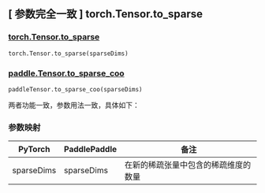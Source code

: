 ## [ 参数完全一致 ] torch.Tensor.to_sparse

### [torch.Tensor.to_sparse](https://pytorch.org/docs/stable/generated/torch.Tensor.to_sparse.html#torch.Tensor.to_sparse)

```
torch.Tensor.to_sparse(sparseDims)
```

### [paddle.Tensor.to_sparse_coo]()

```
paddleTensor.to_sparse_coo(sparseDims)
```

两者功能一致，参数用法一致，具体如下：

### 参数映射

| PyTorch    | PaddlePaddle | 备注                                 |
| ---------- | ------------ | ------------------------------------ |
| sparseDims | sparseDims   | 在新的稀疏张量中包含的稀疏维度的数量 |
